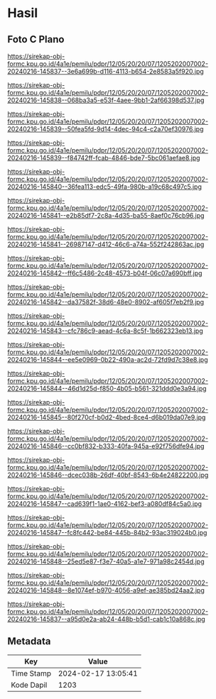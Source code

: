# Hasil

## Foto C Plano

https://sirekap-obj-formc.kpu.go.id/4a1e/pemilu/pdpr/12/05/20/20/07/1205202007002-20240216-145837--3e6a699b-d116-4113-b654-2e8583a5f920.jpg

https://sirekap-obj-formc.kpu.go.id/4a1e/pemilu/pdpr/12/05/20/20/07/1205202007002-20240216-145838--068ba3a5-e53f-4aee-9bb1-2af66398d537.jpg

https://sirekap-obj-formc.kpu.go.id/4a1e/pemilu/pdpr/12/05/20/20/07/1205202007002-20240216-145839--50fea5fd-9d14-4dec-94c4-c2a70ef30976.jpg

https://sirekap-obj-formc.kpu.go.id/4a1e/pemilu/pdpr/12/05/20/20/07/1205202007002-20240216-145839--f84742ff-fcab-4846-bde7-5bc061aefae8.jpg

https://sirekap-obj-formc.kpu.go.id/4a1e/pemilu/pdpr/12/05/20/20/07/1205202007002-20240216-145840--36fea113-edc5-49fa-980b-a19c68c497c5.jpg

https://sirekap-obj-formc.kpu.go.id/4a1e/pemilu/pdpr/12/05/20/20/07/1205202007002-20240216-145841--e2b85df7-2c8a-4d35-ba55-8aef0c76cb96.jpg

https://sirekap-obj-formc.kpu.go.id/4a1e/pemilu/pdpr/12/05/20/20/07/1205202007002-20240216-145841--26987147-d412-46c6-a74a-552f242863ac.jpg

https://sirekap-obj-formc.kpu.go.id/4a1e/pemilu/pdpr/12/05/20/20/07/1205202007002-20240216-145842--ff6c5486-2c48-4573-b04f-06c07a690bff.jpg

https://sirekap-obj-formc.kpu.go.id/4a1e/pemilu/pdpr/12/05/20/20/07/1205202007002-20240216-145842--da37582f-38d6-48e0-8902-af605f7eb2f9.jpg

https://sirekap-obj-formc.kpu.go.id/4a1e/pemilu/pdpr/12/05/20/20/07/1205202007002-20240216-145843--cfc786c9-aead-4c6a-8c5f-1b662323eb13.jpg

https://sirekap-obj-formc.kpu.go.id/4a1e/pemilu/pdpr/12/05/20/20/07/1205202007002-20240216-145844--ee5e0969-0b22-490a-ac2d-72fd9d7c38e8.jpg

https://sirekap-obj-formc.kpu.go.id/4a1e/pemilu/pdpr/12/05/20/20/07/1205202007002-20240216-145844--46d1d25d-f850-4b05-b561-321ddd0e3a94.jpg

https://sirekap-obj-formc.kpu.go.id/4a1e/pemilu/pdpr/12/05/20/20/07/1205202007002-20240216-145845--80f270cf-b0d2-4bed-8ce4-d6b019da07e9.jpg

https://sirekap-obj-formc.kpu.go.id/4a1e/pemilu/pdpr/12/05/20/20/07/1205202007002-20240216-145846--cc0bf832-b333-40fa-945a-e92f756dfe94.jpg

https://sirekap-obj-formc.kpu.go.id/4a1e/pemilu/pdpr/12/05/20/20/07/1205202007002-20240216-145846--dcec038b-26df-40bf-8543-6b4e24822200.jpg

https://sirekap-obj-formc.kpu.go.id/4a1e/pemilu/pdpr/12/05/20/20/07/1205202007002-20240216-145847--cad639f1-1ae0-4162-bef3-a080df84c5a0.jpg

https://sirekap-obj-formc.kpu.go.id/4a1e/pemilu/pdpr/12/05/20/20/07/1205202007002-20240216-145847--fc8fc442-be84-445b-84b2-93ac319024b0.jpg

https://sirekap-obj-formc.kpu.go.id/4a1e/pemilu/pdpr/12/05/20/20/07/1205202007002-20240216-145848--25ed5e87-f3e7-40a5-a1e7-971a98c2454d.jpg

https://sirekap-obj-formc.kpu.go.id/4a1e/pemilu/pdpr/12/05/20/20/07/1205202007002-20240216-145848--8e1074ef-b970-4056-a9ef-ae385bd24aa2.jpg

https://sirekap-obj-formc.kpu.go.id/4a1e/pemilu/pdpr/12/05/20/20/07/1205202007002-20240216-145837--a95d0e2a-ab24-448b-b5d1-cab1c10a868c.jpg


## Metadata

| Key        | Value               |
| ---------- | ------------------- |
| Time Stamp | 2024-02-17 13:05:41 |
| Kode Dapil | 1203                |



